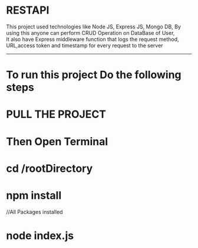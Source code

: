 # RESTAPI
 This project used technologies like Node JS, Express JS, Mongo DB,
 By using this anyone can perform CRUD Operation on DataBase of User,  
 It also have Express middleware function that logs the request method, URL,access token and timestamp for every request to the server

-------------------------------------------------
# To run this project Do the following steps
 # PULL THE PROJECT
 # Then Open Terminal
 # cd /rootDirectory
 # npm install
//All Packages installed
 # node index.js
